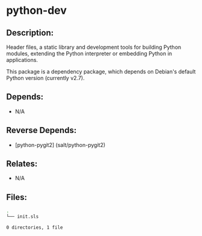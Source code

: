 # python-dev

## Description:

Header files, a static library and development tools for building Python modules, extending the Python interpreter or embedding Python in applications.

This package is a dependency package, which depends on Debian's default Python version (currently v2.7).

## Depends:

  -  N/A

## Reverse Depends:

  -  [python-pygit2] (salt/python-pygit2)

## Relates:

  -  N/A

## Files:

```bash
.
└── init.sls

0 directories, 1 file
```

